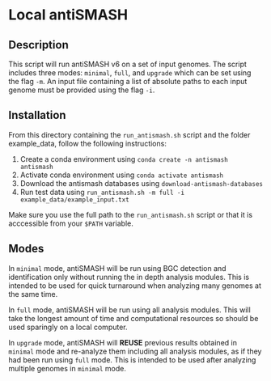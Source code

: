 # Local antiSMASH
## Description
This script will run antiSMASH v6 on a set of input genomes. The script includes three modes: `minimal`, `full`, and `upgrade` which can be set using the flag `-m`. An input file containing a list of absolute paths to each input genome must be provided using the flag `-i`.

## Installation
From this directory containing the `run_antismash.sh` script and the folder example_data, follow the following instructions:
1. Create a conda environment using `conda create -n antismash antismash`
2. Activate conda environment using `conda activate antismash`
3. Download the antismash databases using `download-antismash-databases`
4. Run test data using `run_antismash.sh -m full -i example_data/example_input.txt`

Make sure you use the full path to the `run_antismash.sh` script or that it is acccessible from your `$PATH` variable.

## Modes
In `minimal` mode, antiSMASH will be run using BGC detection and identification only without running the in depth analysis modules. This is intended to be used for quick turnaround when analyzing many genomes at the same time.

In `full` mode, antiSMASH will be run using all analysis modules. This will take the longest amount of time and computational resources so should be used sparingly on a local computer.

In `upgrade` mode, antiSMASH will **REUSE** previous results obtained in `minimal` mode and re-analyze them including all analysis modules, as if they had been run using `full` mode. This is intended to be used after analyzing multiple genomes in `minimal` mode.
